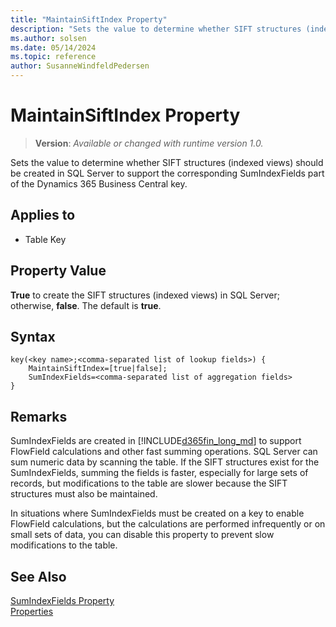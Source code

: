 ```yaml
---
title: "MaintainSiftIndex Property"
description: "Sets the value to determine whether SIFT structures (indexed views) should be created in SQL Server to support the corresponding SumIndexFields part of the Dynamics 365 Business Central key."
ms.author: solsen
ms.date: 05/14/2024
ms.topic: reference
author: SusanneWindfeldPedersen
---
```

[//]: # (START>DO_NOT_EDIT)
[//]: # (IMPORTANT:Do not edit any of the content between here and the END>DO_NOT_EDIT.)
[//]: # (Any modifications should be made in the .xml files in the ModernDev repo.)
# MaintainSiftIndex Property
> **Version**: _Available or changed with runtime version 1.0._

Sets the value to determine whether SIFT structures (indexed views) should be created in SQL Server to support the corresponding SumIndexFields part of the Dynamics 365 Business Central key.  

## Applies to
-   Table Key

[//]: # (IMPORTANT: END>DO_NOT_EDIT)

## Property Value  

**True** to create the SIFT structures (indexed views) in SQL Server; otherwise, **false**. The default is **true**. 

## Syntax

```AL
key(<key name>;<comma-separated list of lookup fields>) { 
    MaintainSiftIndex=[true|false];
    SumIndexFields=<comma-separated list of aggregation fields>
}
``` 
  
## Remarks
SumIndexFields are created in [!INCLUDE[d365fin_long_md](../includes/d365fin_long_md.md)] to support FlowField calculations and other fast summing operations. SQL Server can sum numeric data by scanning the table. If the SIFT structures exist for the SumIndexFields, summing the fields is faster, especially for large sets of records, but modifications to the table are slower because the SIFT structures must also be maintained.  
  
In situations where SumIndexFields must be created on a key to enable FlowField calculations, but the calculations are performed infrequently or on small sets of data, you can disable this property to prevent slow modifications to the table.  
  
## See Also  
[SumIndexFields Property](devenv-sumindexfields-property.md)  
[Properties](devenv-properties.md)